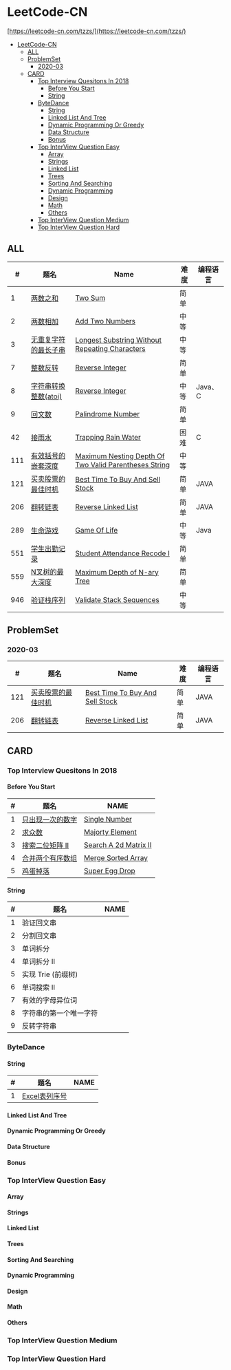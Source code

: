 # LeetCode-CN
[https://leetcode-cn.com/tzzs/](https://leetcode-cn.com/tzzs/)

- [LeetCode-CN](#leetcode-cn)
  - [ALL](#all)
  - [ProblemSet](#problemset)
    - [2020-03](#2020-03)
  - [CARD](#card)
    - [Top Interview Quesitons In 2018](#top-interview-quesitons-in-2018)
      - [Before You Start](#before-you-start)
      - [String](#string)
    - [ByteDance](#bytedance)
      - [String](#string-1)
      - [Linked List And Tree](#linked-list-and-tree)
      - [Dynamic Programming Or Greedy](#dynamic-programming-or-greedy)
      - [Data Structure](#data-structure)
      - [Bonus](#bonus)
    - [Top InterView Question Easy](#top-interview-question-easy)
      - [Array](#array)
      - [Strings](#strings)
      - [Linked List](#linked-list)
      - [Trees](#trees)
      - [Sorting And Searching](#sorting-and-searching)
      - [Dynamic Programming](#dynamic-programming)
      - [Design](#design)
      - [Math](#math)
      - [Others](#others)
    - [Top InterView Question Medium](#top-interview-question-medium)
    - [Top InterView Question Hard](#top-interview-question-hard)

## ALL
| #   | 题名                                                                                   | Name                                                                                                                      | 难度 | 编程语言 |
| --- | -------------------------------------------------------------------------------------- | ------------------------------------------------------------------------------------------------------------------------- | ---- | -------- |
| 1   | [两数之和](./all/)                                                                     | [Two Sum](./all/)                                                                                                         | 简单 |          |
| 2   | [两数相加](./all/2.add-two-numbers)                                                    | [Add Two Numbers](./all/2.add-two-numbers)                                                                                | 中等 |          |
| 3   | [无重复字符的最长子串](./all/)                                                         | [Longest Substring Without Repeating Characters](./all/)                                                                  | 中等 |          |
| 7   | [整数反转](./all/7.reverse-integer)                                                    | [Reverse Integer](./all/7.reverse-integer)                                                                                | 简单 |          |
| 8   | [字符串转换整数(atoi)](./all/8.string-to-integer-atoi)                                 | [Reverse Integer](./all/8.string-to-integer-atoi)                                                                         | 中等 | Java、C  |
| 9   | [回文数](./all/9.palindrome-number)                                                    | [Palindrome Number](./all/9.palindrome-numbe)                                                                             | 简单 |          |
| 42  | [接雨水](./all/42.trapping-rain-water)                                                 | [Trapping Rain Water](./all/42.trapping-rain-water)                                                                       | 困难 | C        |
| 111 | [有效括号的嵌套深度](./all/111.maximum-nesting-depth-of-two-valid-parentheses-strings) | [Maximum Nesting Depth Of Two Valid Parentheses String](./all/111.maximum-nesting-depth-of-two-valid-parentheses-strings) | 中等 |          |
| 121 | [买卖股票的最佳时机](./problemset/2020-03/121.best-time-to-buy-and-sell-stock)         | [Best Time To Buy And Sell Stock](./problemset/2020-03/121.best-time-to-buy-and-sell-stock)                               | 简单 | JAVA     |
| 206 | [翻转链表](./problemset/2020-03/206.reverse-linked-list)                               | [Reverse Linked List](./problemset/2020-03/206.reverse-linked-list)                                                       | 简单 | JAVA     |
| 289 | [生命游戏](./all/289.game-of-life)                                                     | [Game Of Life](./all/289.game-of-life)                                                                                    | 中等 | Java     |
| 551 | [学生出勤记录](./all/551.学生出勤记录I)                                                | [Student Attendance Recode I](./all/551.学生出勤记录I)                                                                    | 简单 |          |
| 559 | [N叉树的最大深度](./all/559.maximum-depth-of-n-ary-tree)                               | [Maximum Depth of N-ary Tree](./all/559.maximum-depth-of-n-ary-tree)                                                      | 简单 |          |
| 946 | [验证栈序列](./all/946.验证栈序列)                                                     | [Validate Stack Sequences](./all/946.验证栈序列)                                                                          | 中等 |          |

## ProblemSet
### 2020-03
| #   | 题名                                                                           | Name                                                                                        | 难度 | 编程语言 |
| --- | ------------------------------------------------------------------------------ | ------------------------------------------------------------------------------------------- | ---- | -------- |
| 121 | [买卖股票的最佳时机](./problemset/2020-03/121.best-time-to-buy-and-sell-stock) | [Best Time To Buy And Sell Stock](./problemset/2020-03/121.best-time-to-buy-and-sell-stock) | 简单 | JAVA     |
| 206 | [翻转链表](./problemset/2020-03/206.reverse-linked-list)                       | [Reverse Linked List](./problemset/2020-03/206.reverse-linked-list)                         | 简单 | JAVA     |

## CARD
### Top Interview Quesitons In 2018
#### Before You Start
| #   | 题名                                                                                                   | NAME                                                                                                        |
| --- | ------------------------------------------------------------------------------------------------------ | ----------------------------------------------------------------------------------------------------------- |
| 1   | [只出现一次的数字](./explore/interview/card/top-interview-questions-in-2018/261/before-you-start/1106) | [Single Number](./explore/interview/card/top-interview-questions-in-2018/261/before-you-start/1106)         |
| 2   | [求众数](./explore/interview/card/top-interview-questions-in-2018/261/before-you-start/1107)           | [Majorty Element](./explore/interview/card/top-interview-questions-in-2018/261/before-you-start/1107)       |
| 3   | [搜索二位矩阵 II](./explore/interview/card/top-interview-questions-in-2018/261/before-you-start/1108)  | [Search A 2d Matrix II](./explore/interview/card/top-interview-questions-in-2018/261/before-you-start/1108) |
| 4   | [合并两个有序数组](./explore/interview/card/top-interview-questions-in-2018/261/before-you-start/1109) | [Merge Sorted Array](./explore/interview/card/top-interview-questions-in-2018/261/before-you-start/1109)    |
| 5   | [鸡蛋掉落](./explore/interview/card/top-interview-questions-in-2018/261/before-you-start/1110)         | [Super Egg Drop](./explore/interview/card/top-interview-questions-in-2018/261/before-you-start/1110)        |
#### String
| #   | 题名                   | NAME |
| --- | ---------------------- | ---- |
| 1   | 验证回文串             |      |
| 2   | 分割回文串             |      |
| 3   | 单词拆分               |      |
| 4   | 单词拆分 II            |      |
| 5   | 实现 Trie (前缀树)     |      |
| 6   | 单词搜索 II            |      |
| 7   | 有效的字母异位词       |      |
| 8   | 字符串的第一个唯一字符 |      |
| 9   | 反转字符串             |      |
### ByteDance
#### String
| #   | 题名                                                                                        | NAME                                                                           |
| --- | ------------------------------------------------------------------------------------------- | ------------------------------------------------------------------------------ |
| 1   | [Excel表列序号](./explore/interview/card/top-interview-questions-in-2018/268/hash-map/1162) | [](./explore/interview/card/top-interview-questions-in-2018/268/hash-map/1162) |
#### Linked List And Tree
#### Dynamic Programming Or Greedy
#### Data Structure
#### Bonus
### Top InterView Question Easy
#### Array
#### Strings
#### Linked List
#### Trees
#### Sorting And Searching
#### Dynamic Programming
#### Design
#### Math
#### Others
### Top InterView Question Medium
### Top InterView Question Hard

